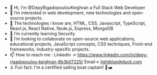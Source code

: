 - 👋 Hi, I’m @DepyRigadopoulouKeighran a Full Stack Web Developer
- 👀 I’m interested in web development, new technologies and open-source projects.
- 🌱 The technologies i know are, HTML, CSS, Javascript, TypeScript, React.js, React Native, Node.js, Express, MongoDB
- 🌱 I’m currently learning Security
- 💞️ I’m looking to collaborate on open-source web applications, educational projects, JavaScript concepts, CSS techniques, Front-end frameworks, Industry-specific projects.
- 📫 How to reach me : Linkedin -> https://www.linkedin.com/in/depy-rigadopoulou-keighran-8b3b07225/ Email-> lightblue@duck.com
- ⚓ Fun fact: I'm a certified sailing boat captain! 🌊🛥️

